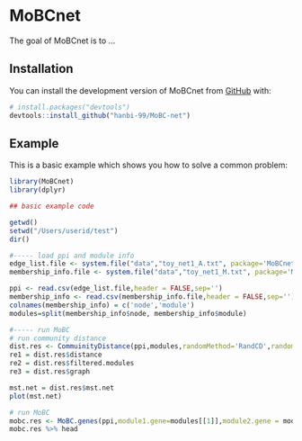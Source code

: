 
# MoBCnet

<!-- badges: start -->
<!-- badges: end -->

The goal of MoBCnet is to ...

## Installation

You can install the development version of MoBCnet from [GitHub](https://github.com/) with:

``` r
# install.packages("devtools")
devtools::install_github("hanbi-99/MoBC-net")
```

## Example

This is a basic example which shows you how to solve a common problem:

``` r
library(MoBCnet)
library(dplyr)

## basic example code

getwd()
setwd("/Users/userid/test")
dir()

#----- load ppi and module info
edge_list.file <- system.file("data","toy_net1_A.txt", package='MoBCnet')
membership_info.file <- system.file("data","toy_net1_M.txt", package='MoBCnet')

ppi <- read.csv(edge_list.file,header = FALSE,sep='')
membership_info <- read.csv(membership_info.file,header = FALSE,sep='')
colnames(membership_info) = c('node','module')
modules=split(membership_info$node, membership_info$module)

#----- run MoBC
# run community distance
dist.res <- CommuinityDistance(ppi,modules,randomMethod='RandCD',random=1000, ratio=0.5,nCore=3)
re1 = dist.res$distance
re2 = dist.res$filtered.modules
re3 = dist.res$graph

mst.net = dist.res$mst.net
plot(mst.net)

# run MoBC
mobc.res <- MoBC.genes(ppi,module1.gene=modules[[1]],module2.gene = modules[[2]],randomMethod='RandCD',random=1000, ratio=0.5,nCore=3)
mobc.res %>% head

```

